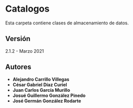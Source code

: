 # Catalogos

Esta carpeta contiene clases de almacenamiento de datos.

## Versión

2.1.2 - Marzo 2021

## Autores
* **Alejandro Carrillo Villegas**
* **César Gabriel Díaz Curiel**
* **Juan Carlos García Murillo**
* **Josué Guillermo González Pinedo**
* **José Germán González Rodarte**

